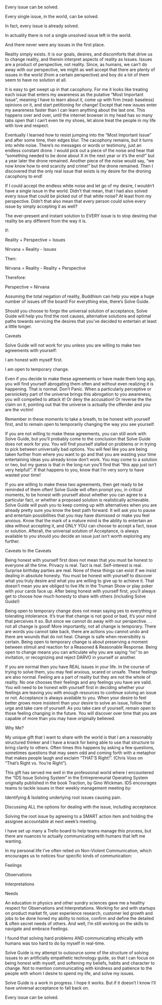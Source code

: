 Every issue can be solved.

Every single issue, in the world, can be solved.

In fact, every issue is already solved.

In actuality there is not a single unsolved issue left in the world.

And there never were any issues in the first place.

Reality simply exists. It is our goals, desires, and discomforts that drive us to change reality, and therein interpret aspects of reality as Issues. Issues are a product of perspective, not reality. Since, as humans, we can’t do away with our perspective, we might as well accept that there are plenty of issues in the world (from a certain perspective) and boy do a lot of them seem to have no solution at all.

It is easy to get swept up in that cacophony. For me it looks like treating each issue that enters my awareness as the putative “Most Important Issue”, meaning I have to learn about it, come up with firm (read: baseless) opinions on it, and start petitioning for change! Except that new issues enter my awareness faster than I can learn anything about the last one. This happens over and over, until the internet browser in my head has so many tabs open that I can’t even tie my shoes, let alone treat the people in my life with love and respect.

Eventually I learned how to resist jumping into the “Most Important Issue” and after some time, their edges blur. The cacophony remains, but it turns into white noise. There’s no messages or words or testimony, just an endless constant drone. I would pick out a piece of the noise and hear that “something needed to be done about X in the next year or it’s the end!” but a year later the drone remained. Another piece of the noise would say, “we now know how to end scarcity and crime!” but the drone remained. Then I discovered that the only real issue that exists is my desire for the droning cacophony to end!

If I could accept the endless white noise and let go of my desire, I wouldn’t have a single issue in the world. Didn’t that mean, that I had also solved every issue that could be picked out of that white noise? At least from my perspective. Didn’t that also mean that every person could solve every issue by simply accepting it as well?

The ever-present and instant solution to EVERY issue is to stop desiring that reality be any different from the way it is.

If:

Reality + Perspective = Issues

Nirvana = Reality - Issues

Then:

Nirvana = Reality - Reality + Perspective

Therefore:

Perspective = Nirvana

Assuming the total negation of reality, Buddhism can help you wipe a huge number of issues off the board! For everything else, there’s Solve Guide.

Should you choose to forgo the universal solution of acceptance, Solve Guide will help you find the root causes, alternative solutions and optimal paths towards servicing the desires that you’ve decided to entertain at least a little longer.

Caveats

Solve Guide will not work for you unless you are willing to make two agreements with yourself:

I am honest with myself first.

I am open to temporary change.

Even if you decide to make these agreements or have made them long ago, you will find yourself abrogating them often and without even realizing it is happening. That is normal. Don’t Panic. When a particularly perceptive or persnickety part of the universe brings this abrogation to you awareness, you will compelled to attack it! Or deny the accusation! Or reverse the the claim on it, pointing out that the universe is actually the offender and you are the victim!

Remember in these moments to take a breath, to be honest with yourself first, and to remain open to temporarily changing the way you see yourself.

If you are not willing to make these agreements, you can still work with Solve Guide, but you’ll probably come to the conclusion that Solve Guide does not work for you. You will find yourself stalled on problems or in trying to pick between universally bad options. You will feel like you are being taken further from where you want to go and that you are wasting your time entertaining ideas you already know don’t work. You may come to a solution or two, but my guess is that in the long run you’ll find that “this app just isn’t very helpful!”. If that happens to you, know that I’m very sorry to have wasted your time!

If you are willing to make these two agreements, then get ready to be reminded of them often! Solve Guide will often prompt you, in critical moments, to be honest with yourself about whether you can agree to a particular fact, or whether a proposed solution is realistically achievable. Solve Guide will push you to keep coming up with alternatives when you are already pretty sure you know the best path forward. It will ask you to pause and entertain possibilities that you may have dismissed or make you feel anxious.
Know that the mark of a mature mind is the ability to entertain an idea without accepting it, and ONLY YOU can choose to accept a fact, issue or solution. Afterall, the universal solution of Acceptance, is always available to you should you decide an issue just isn’t worth exploring any further.

Caveats to the Caveats

Being honest with yourself first does not mean that you must be honest to everyone all the time. Privacy is real. Tact is real. Self-interest is real. Surprise birthday parties are real. None of these things can exist if we insist dealing in absolute honesty. You must be honest with yourself to discover what you truly desire and what you are willing to give up to achieve it. That doesn’t mean you are obliged to live life in the Truman Show or play poker with your cards face up. After being honest with yourself first, you’ll always get to choose how much honesty to share with others (including Solve Guide!)

Being open to temporary change does not mean saying yes to everything or tolerating intolerance. It’s true that change is not good or bad, it’s your mind that perceives it so. But since we cannot do away with our perspective. . . not all change is good! More importantly, not all change is temporary. There are words you cannot take back, there are actions you cannot undo and there are wounds that do not heal. Change is safe when reversibility is certain. Being open to temporary change is about preserving a moment between stimuli and reaction for a Reasoned & Reasonable Response. Being open to change means you can articulate why you are saying “no” to an invitation, or recognizing and reject DARVO in yourself or another.

If you are normal then you have REAL issues in your life. In the course of trying to solve them, you may feel anxious, scared or unsafe. These feelings are also normal. Feeling are a part of reality but they are not the whole of reality. No one chooses their feelings and any feelings you have are valid. You will need to be honest with yourself first in deciding whether your feelings are leaving you with enough resources to continue solving an issue or not. Acceptance is always available to you. When your desire to feel better grows more insistent than your desire to solve an issue, follow that urge and take care of yourself. As you take care of yourself, remain open to those feeling changing in the future. You will discover over time that you are capable of more than you may have originally believed.

Why Me?

My unique gift that I want to share with the world is that I am a reasonably structured thinker and I have a knack for being able to use that structure to bring clarity to others. Often times this happens by asking a few questions, sometimes questions that may seem odd and coming forth with a metaphor that makes people laugh and exclaim “THAT’S Right!”.  (Chris Voss on “That’s Right vs. You’re Right”).

This gift has served me well in the professional world where I encountered the “IDS Issue Solving System” in the Entrepreneurial Operating System originally published in the book Traction, by Gino Wickman. IDS encourages teams to tackle issues in their weekly management meeting by:

Identifying & Isolating underlying root issues causing pain.

Discussing ALL the options for dealing with the issue, including acceptance.

Solving the root issue by agreeing to a SMART action item and holding the assignee accountable at next week’s meeting.

I have set up many a Trello board to help teams manage this process, but there are nuances to actually communicating with humans that left me wanting.

In my personal life I’ve often relied on Non-Violent Communication, which encourages us to notices four specific kinds of communication:

Feelings

Observations

Interpretations

Needs

An education in physics and other sundry sciences gave me a healthy respect for Observations and Interpretations. Working for and with startups on product market fit, user experience research, customer led growth and jobs to be done honed my ability to notice, confirm and define the detailed & often secret needs of others. And well, I’m still working on the skills to navigate and embrace Feelings.

I found that solving hard problems AND communicating ethically with humans was too hard to do by myself in real-time.

Solve Guide is my attempt to outsource some of the structure of solving issues to an artificially empathetic technology guide, so that I can focus on being honest with myself, and softening my beliefs, habits and character to change. Not to mention communicating with kindness and patience to the people with whom I desire to spend my life, and solve my issues.

Solve Guide is a work in progress. I hope it works. But if it doesn’t I know I’ll have universal acceptance to fall back on.

Every issue can be solved.
